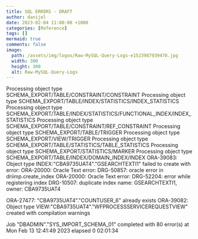 ```yaml
---
title: SQL ERRORS - DRAFT
author: danijel
date: 2023-02-04 11:00:00 +1000
categories: [Reference]
tags: []
mermaid: true
comments: false
image:
  path: /assets/img/logos/Raw-MySQL-Query-Logs-e1523987939478.jpg
  width: 300
  height: 300
  alt: Raw-MySQL-Query-Logs
---
```






Processing object type SCHEMA_EXPORT/TABLE/CONSTRAINT/CONSTRAINT
Processing object type SCHEMA_EXPORT/TABLE/INDEX/STATISTICS/INDEX_STATISTICS
Processing object type SCHEMA_EXPORT/TABLE/INDEX/STATISTICS/FUNCTIONAL_INDEX/INDEX_STATISTICS
Processing object type SCHEMA_EXPORT/TABLE/CONSTRAINT/REF_CONSTRAINT
Processing object type SCHEMA_EXPORT/TABLE/TRIGGER
Processing object type SCHEMA_EXPORT/VIEW/TRIGGER
Processing object type SCHEMA_EXPORT/TABLE/STATISTICS/TABLE_STATISTICS
Processing object type SCHEMA_EXPORT/STATISTICS/MARKER
Processing object type SCHEMA_EXPORT/TABLE/INDEX/DOMAIN_INDEX/INDEX
ORA-39083: Object type INDEX:"CBA9735UAT4"."GSEARCHTEXTI1" failed to create with error:
ORA-20000: Oracle Text error:
DRG-50857: oracle error in driimp.create_index
ORA-20000: Oracle Text error:
DRG-52204: error while registering index
DRG-10507: duplicate index name: GSEARCHTEXTI1, owner: CBA9735UAT4






ORA-27477: "CBA9735UAT4"."COUNTUSER_6" already exists
ORA-39082: Object type VIEW:"CBA9735UAT4"."WFPROCESSSERVICEREQUESTVIEW" created with compilation warnings



Job "DBADMIN"."SYS_IMPORT_SCHEMA_01" completed with 80 error(s) at Mon Feb 13 12:41:49 2023 elapsed 0 02:01:34